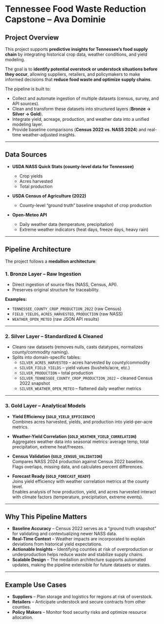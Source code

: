 # Tennessee Food Waste Reduction Capstone – Ava Dominie

## Project Overview  
This project supports **predictive insights for Tennessee’s food supply chain** by integrating historical crop data, weather conditions, and yield modeling.  

The goal is to **identify potential overstock or understock situations before they occur**, allowing suppliers, retailers, and policymakers to make informed decisions that **reduce food waste and optimize supply chains**.  

The pipeline is built to:  
- Collect and automate ingestion of multiple datasets (census, survey, and API sources).  
- Clean and transform these datasets into structured layers (**Bronze → Silver → Gold**).  
- Integrate yield, acreage, production, and weather data into a unified modeling layer.  
- Provide baseline comparisons (**Census 2022 vs. NASS 2024**) and real-time weather-adjusted insights.  

---

## Data Sources  
- **USDA NASS Quick Stats (county-level data for Tennessee)**  
  - Crop yields  
  - Acres harvested  
  - Total production  

- **USDA Census of Agriculture (2022)**  
  - County-level “ground truth” baseline snapshot of crop production  

- **Open-Meteo API**  
  - Daily weather data (temperature, precipitation)  
  - Extreme weather indicators (heat days, freeze days, heavy rain)  

---

## Pipeline Architecture  

The project follows a **medallion architecture**:  

### 1. Bronze Layer – Raw Ingestion  
- Direct ingestion of source files (NASS, Census, API).  
- Preserves original structure for traceability.  

**Examples:**  
- `TENNESSEE_COUNTY_CROP_PRODUCTION_2022` (raw Census)  
- `FIELD_YIELDS`, `ACRES_HARVESTED`, `PRODUCTION` (raw NASS)  
- `WEATHER_OPEN_METEO` (raw JSON API results)  

---

### 2. Silver Layer – Standardized & Cleaned  
- Cleans raw datasets (removes nulls, casts datatypes, normalizes county/commodity naming).  
- Splits into domain-specific tables:  
  - `SILVER_ACRES_HARVESTED` – acres harvested by county/commodity  
  - `SILVER_FIELD_YIELDS` – yield values (bushels/acre, etc.)  
  - `SILVER_PRODUCTION` – total production  
  - `SILVER_TENNESSEE_COUNTY_CROP_PRODUCTION_2022` – cleaned Census 2022 snapshot  
  - `SILVER_WEATHER_OPEN_METEO` – flattened daily weather metrics  

---

### 3. Gold Layer – Analytical Models  
- **Yield Efficiency (`GOLD_YIELD_EFFICIENCY`)**  
  Combines acres harvested, yields, and production into yield-per-acre metrics.  

- **Weather-Yield Correlation (`GOLD_WEATHER_YIELD_CORRELATION`)**  
  Aggregates weather data into seasonal metrics: average temp, total precipitation, extreme heat/freezes.  

- **Census Validation (`GOLD_CENSUS_VALIDATION`)**  
  Compares NASS 2024 production against Census 2022 baseline.  
  Flags overlaps, missing data, and calculates percent differences.  

- **Forecast Ready (`GOLD_FORECAST_READY`)**  
  Joins yield efficiency with weather correlation metrics at the county level.  
  Enables analysis of how production, yield, and acres harvested interact with climate factors (temperature, precipitation, extreme events).  
---

## Why This Pipeline Matters  
- **Baseline Accuracy** – Census 2022 serves as a “ground truth snapshot” for validating and contextualizing newer NASS data.  
- **Real-Time Context** – Weather impacts are incorporated to explain deviations from historical yield expectations.  
- **Actionable Insights** – Identifying counties at risk of overproduction or underproduction helps reduce waste and stabilize supply chains.  
- **Scalable Design** – The medallion architecture supports automated updates, making the pipeline extensible for future datasets or states.  

---

## Example Use Cases  
- **Suppliers** – Plan storage and logistics for regions at risk of overstock.  
- **Retailers** – Anticipate understock and secure contracts from other counties.  
- **Policy Makers** – Monitor food security risks and optimize resource allocation.
